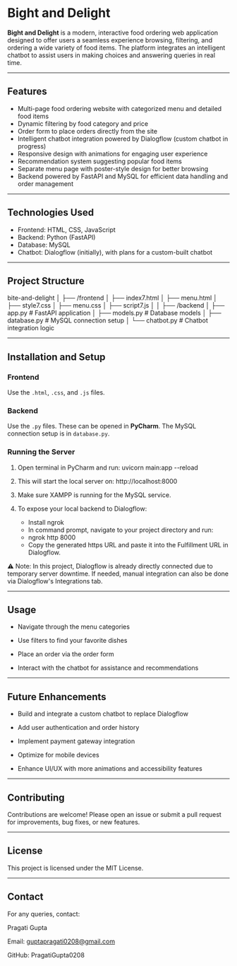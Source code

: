 
# Bight and Delight

**Bight and Delight** is a modern, interactive food ordering web application designed to offer users a seamless experience browsing, filtering, and ordering a wide variety of food items. The platform integrates an intelligent chatbot to assist users in making choices and answering queries in real time.

---

## Features

- Multi-page food ordering website with categorized menu and detailed food items  
- Dynamic filtering by food category and price  
- Order form to place orders directly from the site  
- Intelligent chatbot integration powered by Dialogflow (custom chatbot in progress)  
- Responsive design with animations for engaging user experience  
- Recommendation system suggesting popular food items  
- Separate menu page with poster-style design for better browsing  
- Backend powered by FastAPI and MySQL for efficient data handling and order management  

---

## Technologies Used

- Frontend: HTML, CSS, JavaScript  
- Backend: Python (FastAPI)  
- Database: MySQL  
- Chatbot: Dialogflow (initially), with plans for a custom-built chatbot  
  
---

## Project Structure
bite-and-delight
│
├── /frontend
│ ├── index7.html
│ ├── menu.html
│ ├── style7.css
│ ├── menu.css
│ ├── script7.js
│ 
│
├── /backend
│ ├── app.py # FastAPI application
│ ├── models.py # Database models
│ ├── database.py # MySQL connection setup
│ └── chatbot.py # Chatbot integration logic

---

## Installation and Setup

### Frontend
Use the `.html`, `.css`, and `.js` files.

### Backend
Use the `.py` files. These can be opened in **PyCharm**. The MySQL connection setup is in `database.py`.

### Running the Server

1. Open terminal in PyCharm and run:
   uvicorn main:app --reload
   
2. This will start the local server on:
   http://localhost:8000

3. Make sure XAMPP is running for the MySQL service.
4. To expose your local backend to Dialogflow:
   - Install ngrok
   - In command prompt, navigate to your project directory and run:
   - ngrok http 8000
   - Copy the generated https URL and paste it into the Fulfillment URL in Dialogflow.

⚠️ Note: In this project, Dialogflow is already directly connected due to temporary server downtime. If needed, manual integration can also be done via Dialogflow's Integrations tab.

---

## Usage

- Navigate through the menu categories

- Use filters to find your favorite dishes

- Place an order via the order form

- Interact with the chatbot for assistance and recommendations

---


## Future Enhancements


- Build and integrate a custom chatbot to replace Dialogflow

- Add user authentication and order history

- Implement payment gateway integration

- Optimize for mobile devices

- Enhance UI/UX with more animations and accessibility features


---

## Contributing

Contributions are welcome! Please open an issue or submit a pull request for improvements, bug fixes, or new features.

---

## License

This project is licensed under the MIT License.

---

## Contact

For any queries, contact:

Pragati Gupta

Email: guptapragati0208@gmail.com

GitHub: PragatiGupta0208



